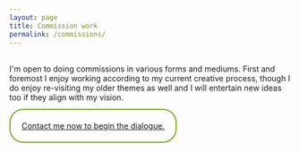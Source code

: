 ```yaml
---
layout: page
title: Commission work
permalink: /commissions/
---
```


<!--Page commissions-->
<br>
I'm open to doing commissions in various forms and mediums. First and foremost I enjoy working according to my current creative process, though I do enjoy re-visiting my older themes as well and I will entertain new ideas too if they align with my vision.
<br>
<br>
<br>
<a href="/contact" style="border-radius: 25px;
                          border: 2px solid #73AD21;
                          padding: 20px;
                          width: 200px;
                          height: 150px;">
Contact me now to begin the dialogue.
</a>
